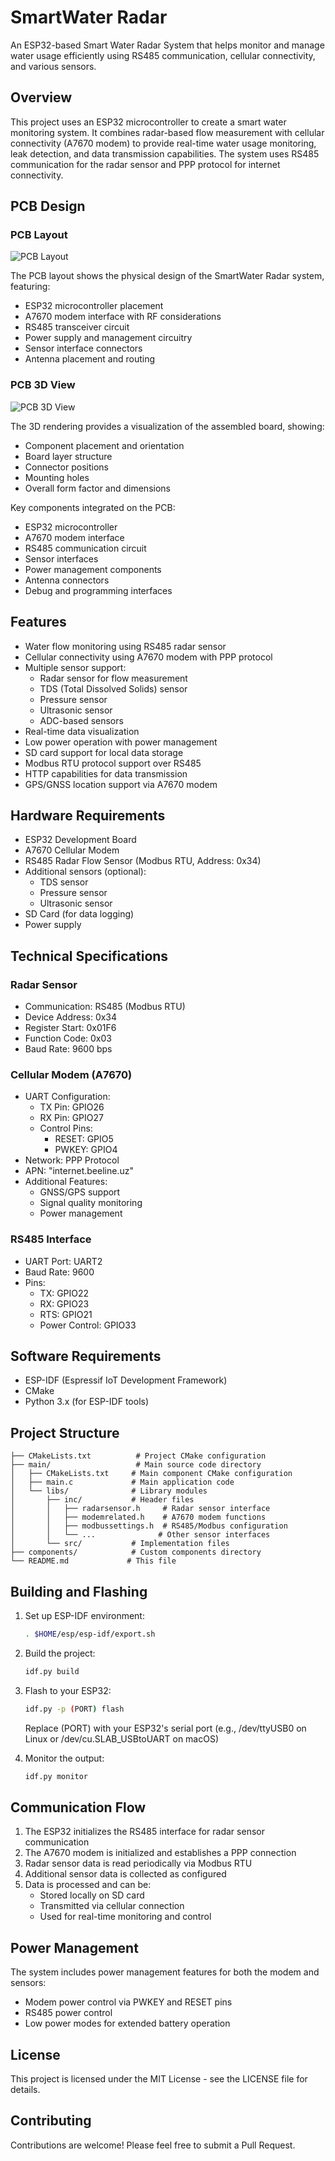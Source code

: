# SmartWater Radar

An ESP32-based Smart Water Radar System that helps monitor and manage water usage efficiently using RS485 communication, cellular connectivity, and various sensors.

## Overview

This project uses an ESP32 microcontroller to create a smart water monitoring system. It combines radar-based flow measurement with cellular connectivity (A7670 modem) to provide real-time water usage monitoring, leak detection, and data transmission capabilities. The system uses RS485 communication for the radar sensor and PPP protocol for internet connectivity.

## PCB Design

### PCB Layout
![PCB Layout](main/pcb.jpg)

The PCB layout shows the physical design of the SmartWater Radar system, featuring:
- ESP32 microcontroller placement
- A7670 modem interface with RF considerations
- RS485 transceiver circuit
- Power supply and management circuitry
- Sensor interface connectors
- Antenna placement and routing

### PCB 3D View
![PCB 3D View](main/pcb_.png)

The 3D rendering provides a visualization of the assembled board, showing:
- Component placement and orientation
- Board layer structure
- Connector positions
- Mounting holes
- Overall form factor and dimensions

Key components integrated on the PCB:
- ESP32 microcontroller
- A7670 modem interface
- RS485 communication circuit
- Sensor interfaces
- Power management components
- Antenna connectors
- Debug and programming interfaces

## Features

- Water flow monitoring using RS485 radar sensor
- Cellular connectivity using A7670 modem with PPP protocol
- Multiple sensor support:
  - Radar sensor for flow measurement
  - TDS (Total Dissolved Solids) sensor
  - Pressure sensor
  - Ultrasonic sensor
  - ADC-based sensors
- Real-time data visualization
- Low power operation with power management
- SD card support for local data storage
- Modbus RTU protocol support over RS485
- HTTP capabilities for data transmission
- GPS/GNSS location support via A7670 modem

## Hardware Requirements

- ESP32 Development Board
- A7670 Cellular Modem
- RS485 Radar Flow Sensor (Modbus RTU, Address: 0x34)
- Additional sensors (optional):
  - TDS sensor
  - Pressure sensor
  - Ultrasonic sensor
- SD Card (for data logging)
- Power supply

## Technical Specifications

### Radar Sensor
- Communication: RS485 (Modbus RTU)
- Device Address: 0x34
- Register Start: 0x01F6
- Function Code: 0x03
- Baud Rate: 9600 bps

### Cellular Modem (A7670)
- UART Configuration:
  - TX Pin: GPIO26
  - RX Pin: GPIO27
  - Control Pins:
    - RESET: GPIO5
    - PWKEY: GPIO4
- Network: PPP Protocol
- APN: "internet.beeline.uz"
- Additional Features:
  - GNSS/GPS support
  - Signal quality monitoring
  - Power management

### RS485 Interface
- UART Port: UART2
- Baud Rate: 9600
- Pins:
  - TX: GPIO22
  - RX: GPIO23
  - RTS: GPIO21
  - Power Control: GPIO33

## Software Requirements

- ESP-IDF (Espressif IoT Development Framework)
- CMake
- Python 3.x (for ESP-IDF tools)

## Project Structure

```
├── CMakeLists.txt          # Project CMake configuration
├── main/                   # Main source code directory
│   ├── CMakeLists.txt     # Main component CMake configuration
│   ├── main.c             # Main application code
│   └── libs/              # Library modules
│       ├── inc/           # Header files
│       │   ├── radarsensor.h     # Radar sensor interface
│       │   ├── modemrelated.h    # A7670 modem functions
│       │   ├── modbussettings.h  # RS485/Modbus configuration
│       │   └── ...              # Other sensor interfaces
│       └── src/           # Implementation files
├── components/            # Custom components directory
└── README.md             # This file
```

## Building and Flashing

1. Set up ESP-IDF environment:
   ```bash
   . $HOME/esp/esp-idf/export.sh
   ```

2. Build the project:
   ```bash
   idf.py build
   ```

3. Flash to your ESP32:
   ```bash
   idf.py -p (PORT) flash
   ```
   Replace (PORT) with your ESP32's serial port (e.g., /dev/ttyUSB0 on Linux or /dev/cu.SLAB_USBtoUART on macOS)

4. Monitor the output:
   ```bash
   idf.py monitor
   ```

## Communication Flow

1. The ESP32 initializes the RS485 interface for radar sensor communication
2. The A7670 modem is initialized and establishes a PPP connection
3. Radar sensor data is read periodically via Modbus RTU
4. Additional sensor data is collected as configured
5. Data is processed and can be:
   - Stored locally on SD card
   - Transmitted via cellular connection
   - Used for real-time monitoring and control

## Power Management

The system includes power management features for both the modem and sensors:
- Modem power control via PWKEY and RESET pins
- RS485 power control
- Low power modes for extended battery operation

## License

This project is licensed under the MIT License - see the LICENSE file for details.

## Contributing

Contributions are welcome! Please feel free to submit a Pull Request.
